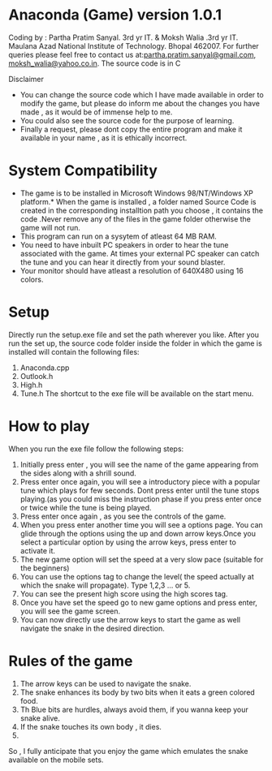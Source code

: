 # Anaconda (Game) version 1.0.1


Coding by : Partha Pratim Sanyal. 3rd yr IT.
                      &
            Moksh Walia .3rd yr IT.
Maulana Azad National Institute of Technology. Bhopal 462007.
For further queries please feel  free to contact us at:partha.pratim.sanyal@gmail.com, moksh_walia@yahoo.co.in.
The source code is in C                                                       

Disclaimer

* You can change the source code which I have made available in order to modify the game, but please do inform me about the changes you have made , as it would be of immense help to me. 
* You could also see the source code for the purpose of learning.
* Finally a request, please dont copy the entire program and make it available in your name , as it is ethically incorrect.

# System Compatibility
* The game is to be installed in Microsoft Windows 98/NT/Windows XP platform.* When the game is installed , a folder named Source Code is created in the corresponding installtion path you choose , it contains the code .Never remove any of the files in the game folder otherwise the game will not run.
* This program can run on a sysytem of atleast 64 MB RAM.
* You need to have inbuilt PC speakers in order to hear the tune associated with the game. At times your external PC speaker can catch the tune and you can hear it directly from your sound blaster.
* Your monitor should have atleast a resolution of 640X480 using 16 colors.


# Setup
Directly run the setup.exe file and set the path wherever you like.
After you run the set up, the source code folder inside the folder in which the game is installed will contain the following files:

1. Anaconda.cpp
2. Outlook.h
3. High.h
4. Tune.h
The shortcut to the exe file will be available on the start menu.

# How to play
When you run the exe file follow the following steps:

1. Initially press enter , you will see the name of the game appearing from the sides along with a shrill sound.
2. Press enter once again, you will see a introductory piece with a popular tune which plays for few seconds. Dont press enter until the tune stops playing.(as you could miss the instruction phase if you press enter once or twice while the tune is being played.
3. Press enter once again , as you see the controls of the game.
4. When you press enter another time you will see a options page. You can glide through the options using the up and down arrow keys.Once you select a particular option by using the arrow keys, press enter to activate it.
5. The new game option will set the speed at a very slow pace (suitable for the beginners)
6. You can use the options tag to change the level( the speed actually at which the snake will propagate). Type 1,2,3 ... or 5.
7. You can see the present high score using the high scores tag.
8. Once you have set the speed go to new game options and press enter, you will see the game screen.
9. You can now directly use the arrow keys to start the game as well navigate the snake in the desired direction.


# Rules of the game
1. The arrow keys can be used to navigate the snake.
2. The snake enhances its body by two bits when it eats a green colored food.
3. Th Blue bits are hurdles, always avoid them, if you wanna keep your snake alive.
4. If the snake touches its own body , it dies.
5. 
So , I fully anticipate that you enjoy the game which emulates the snake available on the mobile sets.


